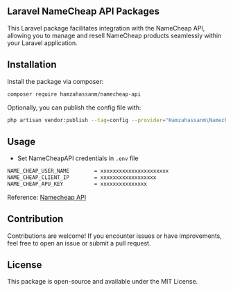## Laravel NameCheap API Packages 

This Laravel package facilitates integration with the NameCheap API, allowing you to manage and resell NameCheap products seamlessly within your Laravel application.


## Installation

Install the package via composer:

```bash
composer require hamzahassanm/namecheap-api
```

Optionally, you can publish the config file with:

```bash
php artisan vendor:publish --tag=config --provider="Hamzahassanm\NamecheapApi\NamceCheapApiServiceProvider"
```

## Usage
- Set NameCheapAPI credentials in `.env` file
```bash
NAME_CHEAP_USER_NAME        = xxxxxxxxxxxxxxxxxxxxxx
NAME_CHEAP_CLIENT_IP        = xxxxxxxxxxxxxxxxxx
NAME_CHEAP_APU_KEY          = xxxxxxxxxxxxxxx

```
Reference: [Namecheap API](https://www.namecheap.com/support/api/intro/)



## Contribution

Contributions are welcome! If you encounter issues or have improvements, feel free to open an issue or submit a pull request.


## License

This package is open-source and available under the MIT License.